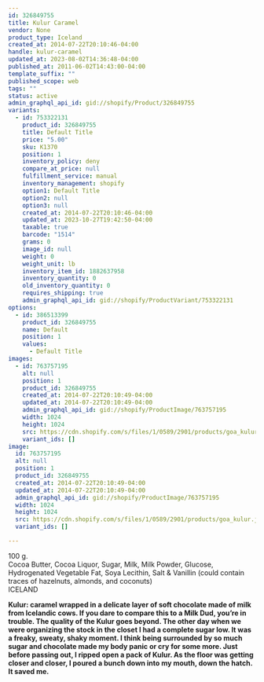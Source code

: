 ```yaml
---
id: 326849755
title: Kulur Caramel
vendor: None
product_type: Iceland
created_at: 2014-07-22T20:10:46-04:00
handle: kulur-caramel
updated_at: 2023-08-02T14:36:48-04:00
published_at: 2011-06-02T14:43:00-04:00
template_suffix: ""
published_scope: web
tags: ""
status: active
admin_graphql_api_id: gid://shopify/Product/326849755
variants:
  - id: 753322131
    product_id: 326849755
    title: Default Title
    price: "5.00"
    sku: K1370
    position: 1
    inventory_policy: deny
    compare_at_price: null
    fulfillment_service: manual
    inventory_management: shopify
    option1: Default Title
    option2: null
    option3: null
    created_at: 2014-07-22T20:10:46-04:00
    updated_at: 2023-10-27T19:42:50-04:00
    taxable: true
    barcode: "1514"
    grams: 0
    image_id: null
    weight: 0
    weight_unit: lb
    inventory_item_id: 1882637958
    inventory_quantity: 0
    old_inventory_quantity: 0
    requires_shipping: true
    admin_graphql_api_id: gid://shopify/ProductVariant/753322131
options:
  - id: 386513399
    product_id: 326849755
    name: Default
    position: 1
    values:
      - Default Title
images:
  - id: 763757195
    alt: null
    position: 1
    product_id: 326849755
    created_at: 2014-07-22T20:10:49-04:00
    updated_at: 2014-07-22T20:10:49-04:00
    admin_graphql_api_id: gid://shopify/ProductImage/763757195
    width: 1024
    height: 1024
    src: https://cdn.shopify.com/s/files/1/0589/2901/products/goa_kulur.jpeg?v=1406074249
    variant_ids: []
image:
  id: 763757195
  alt: null
  position: 1
  product_id: 326849755
  created_at: 2014-07-22T20:10:49-04:00
  updated_at: 2014-07-22T20:10:49-04:00
  admin_graphql_api_id: gid://shopify/ProductImage/763757195
  width: 1024
  height: 1024
  src: https://cdn.shopify.com/s/files/1/0589/2901/products/goa_kulur.jpeg?v=1406074249
  variant_ids: []

---
```


100 g.  
Cocoa Butter, Cocoa Liquor, Sugar, Milk, Milk Powder, Glucose, Hydrogenated Vegetable Fat, Soya Lecithin, Salt & Vanillin (could contain traces of hazelnuts, almonds, and coconuts)  
ICELAND

**Kulur: caramel wrapped in a delicate layer of soft chocolate made of milk from Icelandic cows. If you dare to compare this to a Milk Dud, you’re in trouble. The quality of the Kulur goes beyond. The other day when we were organizing the stock in the closet I had a complete sugar low. It was a freaky, sweaty, shaky moment. I think being surrounded by so much sugar and chocolate made my body panic or cry for some more. Just before passing out, I ripped open a pack of Kulur. As the floor was getting closer and closer, I poured a bunch down into my mouth, down the hatch. It saved me.**